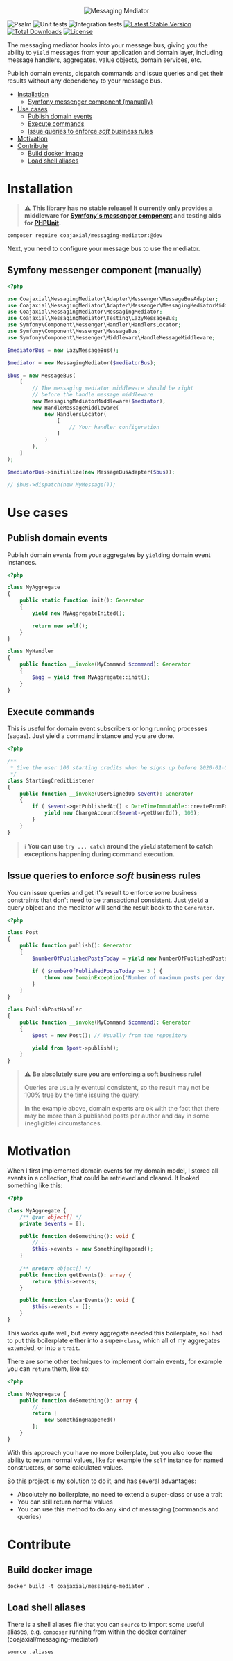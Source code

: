 <p align="center">
  <img src="https://raw.githubusercontent.com/coajaxial/messaging-mediator/master/res/logo.png" alt="Messaging Mediator" title="Messaging Mediator">
</p>

![Psalm](https://github.com/coajaxial/messaging-mediator/workflows/Psalm/badge.svg)
![Unit tests](https://github.com/coajaxial/messaging-mediator/workflows/Unit%20tests/badge.svg)
![Integration tests](https://github.com/coajaxial/messaging-mediator/workflows/Integration%20tests/badge.svg)
[![Latest Stable Version](https://poser.pugx.org/coajaxial/messaging-mediator/v/stable)](https://packagist.org/packages/coajaxial/messaging-mediator)
[![Total Downloads](https://poser.pugx.org/coajaxial/messaging-mediator/downloads)](https://packagist.org/packages/coajaxial/messaging-mediator)
[![License](https://poser.pugx.org/coajaxial/messaging-mediator/license)](https://packagist.org/packages/coajaxial/messaging-mediator)

The messaging mediator hooks into your message bus, giving you the ability
to `yield` messages from your application and domain layer, including message
handlers, aggregates, value objects, domain services, etc.

Publish domain events, dispatch commands and issue queries and get their results 
without any dependency to your message bus.

<!--ts-->
   * [Installation](#installation)
      * [Symfony messenger component (manually)](#symfony-messenger-component-manually)
   * [Use cases](#use-cases)
      * [Publish domain events](#publish-domain-events)
      * [Execute commands](#execute-commands)
      * [Issue queries to enforce <em>soft</em> business rules](#issue-queries-to-enforce-soft-business-rules)
   * [Motivation](#motivation)
   * [Contribute](#contribute)
      * [Build docker image](#build-docker-image)
      * [Load shell aliases](#load-shell-aliases)

<!-- Added by: runner, at: Mon May 25 13:37:30 UTC 2020 -->

<!--te-->

# Installation

> :warning: **This library has no stable release! It currently only provides
> a middleware for [Symfony's messenger component](https://symfony.com/doc/current/components/messenger.html) 
> and testing aids for [PHPUnit](https://phpunit.de/).**

```shell script
composer require coajaxial/messaging-mediator:@dev
```

Next, you need to configure your message bus to use the mediator. 

## Symfony messenger component (manually)

```php
<?php

use Coajaxial\MessagingMediator\Adapter\Messenger\MessageBusAdapter;
use Coajaxial\MessagingMediator\Adapter\Messenger\MessagingMediatorMiddleware;
use Coajaxial\MessagingMediator\MessagingMediator;
use Coajaxial\MessagingMediator\Testing\LazyMessageBus;
use Symfony\Component\Messenger\Handler\HandlersLocator;
use Symfony\Component\Messenger\MessageBus;
use Symfony\Component\Messenger\Middleware\HandleMessageMiddleware;

$mediatorBus = new LazyMessageBus();

$mediator = new MessagingMediator($mediatorBus);

$bus = new MessageBus(
    [
        // The messaging mediator middleware should be right 
        // before the handle message middleware
        new MessagingMediatorMiddleware($mediator),
        new HandleMessageMiddleware(
            new HandlersLocator(
                [
                    // Your handler configuration
                ]
            )
        ),
    ]
);

$mediatorBus->initialize(new MessageBusAdapter($bus));

// $bus->dispatch(new MyMessage());
```

# Use cases

## Publish domain events

Publish domain events from your aggregates by `yield`ing domain event instances.

```php
<?php 

class MyAggregate 
{
    public static function init(): Generator 
    {
        yield new MyAggregateInited();

        return new self();
    }
}

class MyHandler 
{
    public function __invoke(MyCommand $command): Generator 
    {
        $agg = yield from MyAggregate::init();
    }
}
```

## Execute commands

This is useful for domain event subscribers or long running processes (sagas). Just yield a command instance and you are done.

```php
<?php

/**
 * Give the user 100 starting credits when he signs up before 2020-01-01
 */
class StartingCreditListener 
{
    public function __invoke(UserSignedUp $event): Generator 
    {
        if ( $event->getPublishedAt() < DateTimeImmutable::createFromFormat('Y-m-d', '2021-01-01') ) {
            yield new ChargeAccount($event->getUserId(), 100);
        }       
    }
}
```

> :information_source: **You can use `try ... catch` around the `yield` statement to catch exceptions happening 
> during command execution.**

## Issue queries to enforce *soft* business rules

You can issue queries and get it's result to enforce some business constraints
that don't need to be transactional consistent. Just `yield` a query object and the
mediator will send the result back to the `Generator`.

```php
<?php

class Post 
{
    public function publish(): Generator 
    {
        $numberOfPublishedPostsToday = yield new NumberOfPublishedPostsTodayByAuthor($this->authorId);

        if ( $numberOfPublishedPostsToday >= 3 ) {
            throw new DomainException('Number of maximum posts per day reached.');
        }
    }
}

class PublishPostHandler 
{
    public function __invoke(MyCommand $command): Generator 
    {
        $post = new Post(); // Usually from the repository

        yield from $post->publish();
    }
}
```

> :warning: **Be absolutely sure you are enforcing a **soft** business rule!**
>
> Queries are usually eventual consistent, so the result may not be 100%
> true by the time issuing the query. 
>
> In the example above, domain experts are ok with the fact that there may 
> be more than 3 published posts per author and day in some (negligible) 
> circumstances.

# Motivation

When I first implemented domain events for my domain model, I stored all events
in a collection, that could be retrieved and cleared. It looked something like
this:

```php
<?php

class MyAggregate {
    /** @var object[] */
    private $events = [];

    public function doSomething(): void {
        // ...
        $this->events = new SomethingHappend();
    }
    
    /** @return object[] */
    public function getEvents(): array {
        return $this->events;
    }

    public function clearEvents(): void {
        $this->events = [];
    }
}
```

This works quite well, but every aggregate needed this boilerplate, so I had to
put this boilerplate either into a super-`class`, which all of my aggregates
extended, or into a `trait`.

There are some other techniques to implement domain events, for example you can
`return` them, like so:

```php
<?php

class MyAggregate {
    public function doSomething(): array {
        // ...
        return [
            new SomethingHappened()
        ];       
    }   
}
```

With this approach you have no more boilerplate, but you also loose the ability
to return normal values, like for example the `self` instance for named
constructors, or some calculated values.

So this project is my solution to do it, and has several advantages:

- Absolutely no boilerplate, no need to extend a super-class or use a trait
- You can still return normal values
- You can use this method to do any kind of messaging (commands and queries)

# Contribute

## Build docker image

```shell script
docker build -t coajaxial/messaging-mediator .
```

## Load shell aliases

There is a shell aliases file that you can `source` to import some useful
aliases, e.g. `composer` running from within the docker container 
(coajaxial/messaging-mediator)

```shell script
source .aliases
```

